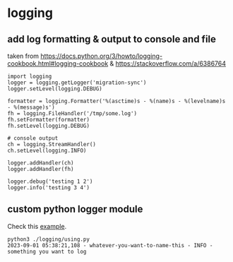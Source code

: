 # logging

## add log formatting & output to console and file

taken from <https://docs.python.org/3/howto/logging-cookbook.html#logging-cookbook> &
           <https://stackoverflow.com/a/6386764>

```text
import logging
logger = logging.getLogger('migration-sync')
logger.setLevel(logging.DEBUG)

formatter = logging.Formatter('%(asctime)s - %(name)s - %(levelname)s - %(message)s')
fh = logging.FileHandler('/tmp/some.log')
fh.setFormatter(formatter)
fh.setLevel(logging.DEBUG)

# console output
ch = logging.StreamHandler()
ch.setLevel(logging.INFO)

logger.addHandler(ch)
logger.addHandler(fh)

logger.debug('testing 1 2')
logger.info('testing 3 4')
```

## custom python logger module

Check this [example](https://github.com/diepfote/cheatsheets/tree/master/python/logging).

```text
python3 ./logging/using.py
2023-09-01 05:38:21,108 - whatever-you-want-to-name-this - INFO - something you want to log
```

